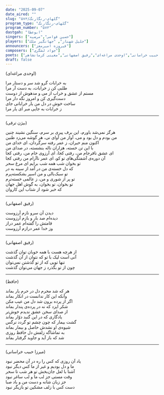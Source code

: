 ```yaml
---
date: "2025-09-07"
date_aired: ""
slug: "گلهای-رنگارنگ/۵۷۳"
program_type: "گلهای-رنگارنگ"
program_number: "۵۷۳"
dastgah: "ابوعطا"
singers: ["حسین قوامی","مرضیه"]
players: ["جلیل شهناز", "جهانگیر ملک"]
announcers: ["فیروزه امیرمعز"]
composers: ["جواد لشگری"]
poets: ["حافظ","میرزا حبیب خراسانی","اوحدی مراغه‌ای","رفیق اصفهانی","معینی کرمانشاهی"]
draft: false
---
```



(اوحدی مراغه‌ای)  

به خرابات گرو شد سر و دستار مرا  
طلبی کن ز خرابات، به دست آر مرا  
مستم از عشق و خراب از می و مدهوش از دوست  
دست‌گیری کن و امروز نگه دار مرا  
ساخت خوش در دل من یار خراباتی جای  
ز خرابات به جایی مبر ای یار مرا  

---  

(بیژن ترقی)  

هرگز نمی‌شد باورم، این برف پیری بر سرم، سنگین نشیند چنین  
من بودم و دل بود و می، آواز من آوای نی، هر گوشه می‌زد طنین  
اکنون منم حیران، ز عمر رفته سرگردان، ای خدای من  
با این تن خسته، هزاران ناله بنشسته، در صدای من  
ای عشق نافرجام من، رفتی کجا، ای آرزوی خام من، رفتی کجا  
آن دوره‌ی آشفتگی‌های تو کو، ای عمر ناآرام من رفتی کجا  
تو بخوان شب همه شب برایم ای مرغ سحر  
که دل خسته‌ی من در آمد از سینه به در  
تو سبک‌بالی و من اسیر بشکسته‌پرم  
تو پر از شوری و من، ز عالمی خسته‌ترم  
تو بخوان، تو بخوان، به گوش اهل جهان  
که خبر شود از شتاب این کاروان  

---

(رفیق اصفهانی)

دیدن آن سرو نازم آرزوست  
دیده‌ام صد بار و بازم آرزوست  
قامتش را گفته‌ام عمر دراز  
وز خدا عمر درازم آرزوست  

---

(رفیق اصفهانی)

از هرچه هست با همه خوبان توان گذشت  
آنی است لیک با تو که نتوان از آن گذشت  
تنها تویی که از تو گذشتن نمی‌توان  
چون از تو بگذرد ز جهان می‌توان گذشت  

---

(حافظ)

هر که شد محرم دل در حرم یار بماند  
وآنکه این کار ندانست در انکار بماند  
اگر از پرده برون شد دل من عیب مکن  
شکر ایزد که نه در پرده‌ی پندار بماند  
از صدای سخن عشق ندیدم خوش‌تر  
یادگاری که در این گنبد دوّار بماند  
گشت بیمار که چون چشم تو گردد نرگس  
شیوه‌ی او نشدش حاصل و بیمار بماند  
به تماشاگه زلفش دل حافظ روزی  
شد که باز آید و جاوید گرفتار بماند  

---

(میرزا حبیب خراسانی)

یاد آن روزی که کس را ره در آن محضر نبود  
ما و دل بودیم و غیر از ما کس دیگر نبود  
آشنا با لعل جان‌بخش تو هر شب تا سحر  
وقت مستی جز لب ما و لب ساغر نبود  
جز زبان شانه و دست من و باد صبا  
دست کس با زلف مشکین تو بازیگر نبود  